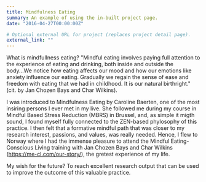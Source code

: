 ```yaml
---
title: Mindfulness Eating
summary: An example of using the in-built project page.
date: "2016-04-27T00:00:00Z"

# Optional external URL for project (replaces project detail page).
external_link: ""
---
```


What is mindfullness eating? 
"Mindful eating involves paying full attention to the experience of eating and drinking, both inside and outside the body...We notice how eating affects our mood and how our emotions like anxiety influence our eating. Gradually we regain the sense of ease and freedom with eating that we had in childhood. It is our natural birthright." (cit. by Jan Chozen Bays and Char Wilkins).

I was introduced to Mindfulness Eating by Caroline Baerten, one of the most insiring persons I ever met in my live. She followed me during my course in Mindful Based Stress Reduction (MBRS) in Brussel, and, as simple it migth sound, I found myself fully connected to the ZEN-based phylosophy of this practice. I then felt that a formative mindful path that was closer to my research interest, passions, and values, was really needed. Hence, I flew to Norway where I had the immense pleasure to attend the Mindful Eating-Conscious Living training with Jan Chozen Bays and Char Wilkins (https://me-cl.com/our-story/), the gretest experience of my life. 

My wish for the future? To reach excellent research output that can be used to improve the outcome of this valuable practice.
